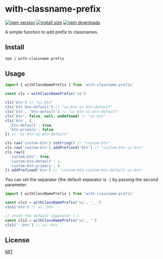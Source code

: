 # with-classname-prefix

[![npm version](https://img.shields.io/npm/v/with-classname-prefix)](https://www.npmjs.com/package/with-classname-prefix)
[![install size](https://packagephobia.now.sh/badge?p=with-classname-prefix)](https://packagephobia.now.sh/result?p=with-classname-prefix)
[![npm downloads](https://img.shields.io/npm/dm/with-classname-prefix.svg)](http://npm-stat.com/charts.html?package=with-classname-prefix)

A simple function to add prefix to classnames.

## Install

```sh
npm i with-classname-prefix
```

## Usage

```ts
import { withClassNamePrefix } from 'with-classname-prefix'

const cls = withClassNamePrefix('ui')

cls('btn') // "ui-btn"
cls('btn btn-default') // "ui-btn ui-btn-default"
cls('btn', 'btn-default') // "ui-btn ui-btn-default"
cls('btn', false, null, undefined) // "ui-btn"
cls('btn', {
  'btn-default': true,
  'btn-primary': false
}) // "ui-btn ui-btn-default"

cls.raw('custom-btn').toString() // "custom-btn"
cls.raw('custom-btn').addPrefixed('btn') // "custom-btn ui-btn"
cls.raw({
  'custom-btn': true,
  'custom-btn-default': 1,
  'custom-btn-primary': 0
}).addPrefixed('btn') // "custom-btn custom-btn-default ui-btn"
```

You can set the separator (the default separator is `-`) by passing the second parameter:

```ts
import { withClassNamePrefix } from 'with-classname-prefix'

const cls1 = withClassNamePrefix('ui', '__')
cls1('btn') // ui__btn

// unset the default separator (-)
const cls2 = withClassNamePrefix('ui', '')
cls2('--btn') // ui--btn
```

## License

[MIT](https://github.com/john-yuan/with-classname-prefix/blob/main/LICENSE)
